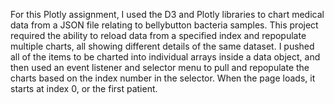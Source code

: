 For this Plotly assignment, I used the D3 and Plotly libraries to chart medical data from a JSON file relating to bellybutton bacteria samples. This project required the ability to reload data from a specified index and repopulate multiple charts, all showing different details of the same dataset. I pushed all of the items to be charted into individual arrays inside a data object, and then used an event listener and selector menu to pull and repopulate the charts based on the index number in the selector. When the page loads, it starts at index 0, or the first patient. 